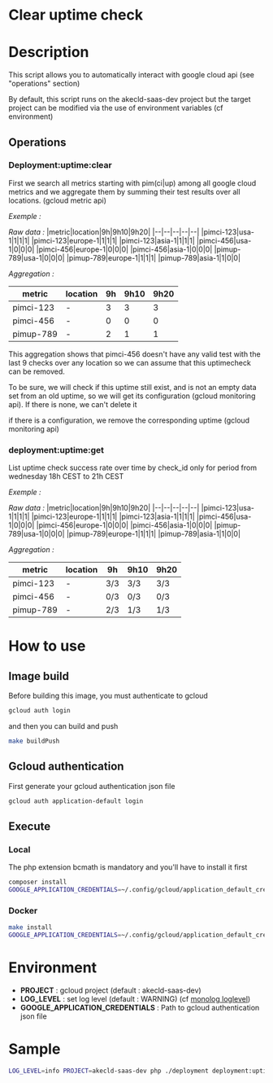# Clear uptime check

# Description

This script allows you to automatically interact with google cloud api (see "operations" section)

By default, this script runs on the akecld-saas-dev project but the target project can be modified via the use of environment variables (cf environment)

## Operations

### Deployment:uptime:clear

First we search all metrics starting with pim(ci|up) among all google cloud metrics and we aggregate them by summing their test results over all locations. (gcloud metric api)

_Exemple :_

_Raw data :_
|metric|location|9h|9h10|9h20|
|--|--|--|--|--|
|pimci-123|usa-1|1|1|1|
|pimci-123|europe-1|1|1|1|
|pimci-123|asia-1|1|1|1|
|pimci-456|usa-1|0|0|0|
|pimci-456|europe-1|0|0|0|
|pimci-456|asia-1|0|0|0|
|pimup-789|usa-1|0|0|0|
|pimup-789|europe-1|1|1|1|
|pimup-789|asia-1|1|0|0|

_Aggregation :_

|metric|location|9h|9h10|9h20|
|--|--|--|--|--|
|pimci-123|-|3|3|3|
|pimci-456|-|0|0|0|
|pimup-789|-|2|1|1|

This aggregation shows that pimci-456 doesn't have any valid test with the last 9 checks over any location so we can assume that this uptimecheck can be removed.

To be sure, we will check if this uptime still exist, and is not an empty data set from an old uptime, so we will get its configuration (gcloud monitoring api).
If there is none, we can't delete it

if there is a configuration, we remove the corresponding uptime (gcloud monitoring api)

### deployment:uptime:get

List uptime check success rate over time by check_id only for period from wednesday 18h CEST to 21h CEST

_Exemple :_

_Raw data :_
|metric|location|9h|9h10|9h20|
|--|--|--|--|--|
|pimci-123|usa-1|1|1|1|
|pimci-123|europe-1|1|1|1|
|pimci-123|asia-1|1|1|1|
|pimci-456|usa-1|0|0|0|
|pimci-456|europe-1|0|0|0|
|pimci-456|asia-1|0|0|0|
|pimup-789|usa-1|0|0|0|
|pimup-789|europe-1|1|1|1|
|pimup-789|asia-1|1|0|0|

_Aggregation :_

|metric|location|9h|9h10|9h20|
|--|--|--|--|--|
|pimci-123|-|3/3|3/3|3/3|
|pimci-456|-|0/3|0/3|0/3|
|pimup-789|-|2/3|1/3|1/3|


# How to use

## Image build
Before building this image, you must authenticate to gcloud
```bash
gcloud auth login
```
and then you can build and push
```bash
make buildPush
```

## Gcloud authentication
First generate your gcloud authentication json file
```bash
gcloud auth application-default login
```

## Execute
### Local

The php extension bcmath is mandatory and you'll have to install it first

```bash
composer install
GOOGLE_APPLICATION_CREDENTIALS=~/.config/gcloud/application_default_credentials.json ./deployment deployment-uptime-<get|clear>
```

### Docker
```bash
make install
GOOGLE_APPLICATION_CREDENTIALS=~/.config/gcloud/application_default_credentials.json make deployment-uptime-<get|clear>
```

# Environment

* **PROJECT** : gcloud project (default : akecld-saas-dev)
* **LOG_LEVEL** : set log level (default : WARNING) (cf [monolog loglevel](https://github.com/Seldaek/monolog/blob/main/doc/01-usage.md#log-levels))
* **GOOGLE_APPLICATION_CREDENTIALS** : Path to gcloud authentication json file

# Sample

```bash
LOG_LEVEL=info PROJECT=akecld-saas-dev php ./deployment deployment:uptime:get
```

